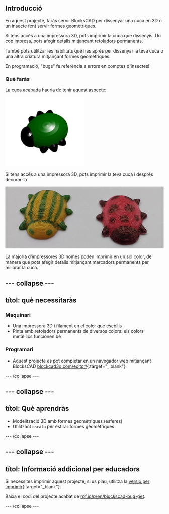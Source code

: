 ## Introducció

En aquest projecte, faràs servir BlocksCAD per dissenyar una cuca en 3D o un insecte fent servir formes geomètriques.

Si tens accés a una impressora 3D, pots imprimir la cuca que dissenyis. Un cop impresa, pots afegir detalls mitjançant retoladors permanents.

També pots utilitzar les habilitats que has après per dissenyar la teva cuca o una altra criatura mitjançant formes geomètriques.

En programació, "bugs" fa referència a errors en comptes d'insectes!

### Què faràs

La cuca acabada hauria de tenir aquest aspecte:

![captura de pantalla](images/bug-complete.png)

Si tens accés a una impressora 3D, pots imprimir la teva cuca i després decorar-la.

![Projecte acabat](images/bug-showcase.png)

La majoria d’impressores 3D només poden imprimir en un sol color, de manera que pots afegir detalls mitjançant marcadors permanents per millorar la cuca.

--- collapse ---
---
títol: què necessitaràs
---

### Maquinari

+ Una impressora 3D i filament en el color que escollis
+ Pinta amb retoladors permanents de diversos colors: els colors metàl·lics funcionen bé

### Programari

+ Aquest projecte es pot completar en un navegador web mitjançant BlocksCAD [blockcad3d.com/editor/](https://www.blockscad3d.com/editor){:target="_ blank"}

--- /collapse ---

--- collapse ---
---
títol: Què aprendràs
---

+ Modelització 3D amb formes geomètriques (esferes)
+ Utilitzant `escala` per estirar formes geomètriques

--- /collapse ---

--- collapse ---
---
títol: Informació addicional per educadors
---

Si necessites imprimir aquest projecte, si us plau, utilitza la [versió per imprimir](https://projects.raspberrypi.org/en/projects/blockscad-bug/print){:target="_blank"}.

Baixa el codi del projecte acabat de [rpf.io/p/en/blockscad-bug-get](http://rpf.io/p/en/blockscad-bug-get).

--- /collapse ---
